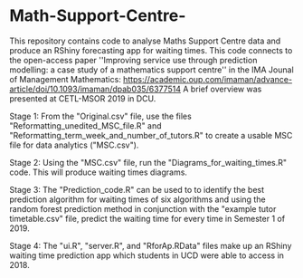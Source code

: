 # Math-Support-Centre-

This repository contains code to analyse Maths Support Centre data and produce an RShiny forecasting app for waiting times.
This code connects to the open-access paper ''Improving service use through prediction modelling: a case study of a mathematics support centre'' in the IMA Jounal of Management Mathematics: https://academic.oup.com/imaman/advance-article/doi/10.1093/imaman/dpab035/6377514
A brief overview was presented at CETL-MSOR 2019 in DCU.

Stage 1: From the "Original.csv" file, use the files "Reformatting_unedited_MSC_file.R" and "Reformatting_term_week_and_number_of_tutors.R" to create a usable MSC file for data analytics ("MSC.csv").

Stage 2: Using the "MSC.csv" file, run the "Diagrams_for_waiting_times.R" code. This will produce waiting times diagrams. 

Stage 3: The "Prediction_code.R" can be used to to identify the best prediction algorithm for waiting times of six algorithms and using the random forest prediction method in conjunction with the "example tutor timetable.csv" file, predict the waiting time for every time in Semester 1 of 2019.

Stage 4: The "ui.R", "server.R", and "RforAp.RData" files make up an RShiny waiting time prediction app which students in UCD were able to access in 2018.
